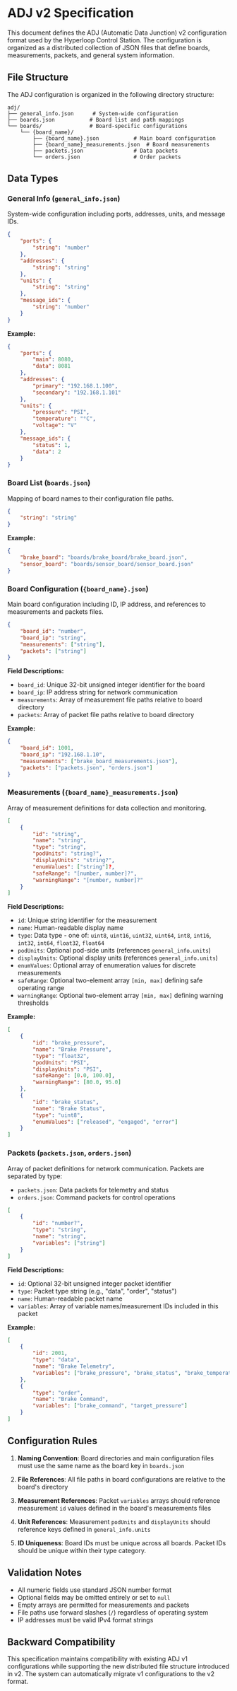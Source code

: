 # ADJ v2 Specification

This document defines the ADJ (Automatic Data Junction) v2 configuration format used by the Hyperloop Control Station. The configuration is organized as a distributed collection of JSON files that define boards, measurements, packets, and general system information.

## File Structure

The ADJ configuration is organized in the following directory structure:

```
adj/
├── general_info.json      # System-wide configuration
├── boards.json           # Board list and path mappings
└── boards/               # Board-specific configurations
    └── {board_name}/
        ├── {board_name}.json           # Main board configuration
        ├── {board_name}_measurements.json  # Board measurements
        ├── packets.json                # Data packets
        └── orders.json                 # Order packets
```

## Data Types

### General Info (`general_info.json`)

System-wide configuration including ports, addresses, units, and message IDs.

```json
{
    "ports": {
        "string": "number"
    },
    "addresses": {
        "string": "string"
    },
    "units": {
        "string": "string"
    },
    "message_ids": {
        "string": "number"
    }
}
```

**Example:**
```json
{
    "ports": {
        "main": 8080,
        "data": 8081
    },
    "addresses": {
        "primary": "192.168.1.100",
        "secondary": "192.168.1.101"
    },
    "units": {
        "pressure": "PSI",
        "temperature": "°C",
        "voltage": "V"
    },
    "message_ids": {
        "status": 1,
        "data": 2
    }
}
```

### Board List (`boards.json`)

Mapping of board names to their configuration file paths.

```json
{
    "string": "string"
}
```

**Example:**
```json
{
    "brake_board": "boards/brake_board/brake_board.json",
    "sensor_board": "boards/sensor_board/sensor_board.json"
}
```

### Board Configuration (`{board_name}.json`)

Main board configuration including ID, IP address, and references to measurements and packets files.

```json
{
    "board_id": "number",
    "board_ip": "string",
    "measurements": ["string"],
    "packets": ["string"]
}
```

**Field Descriptions:**
- `board_id`: Unique 32-bit unsigned integer identifier for the board
- `board_ip`: IP address string for network communication
- `measurements`: Array of measurement file paths relative to board directory
- `packets`: Array of packet file paths relative to board directory

**Example:**
```json
{
    "board_id": 1001,
    "board_ip": "192.168.1.10",
    "measurements": ["brake_board_measurements.json"],
    "packets": ["packets.json", "orders.json"]
}
```

### Measurements (`{board_name}_measurements.json`)

Array of measurement definitions for data collection and monitoring.

```json
[
    {
        "id": "string",
        "name": "string",
        "type": "string",
        "podUnits": "string?",
        "displayUnits": "string?",
        "enumValues": ["string"]?,
        "safeRange": "[number, number]?",
        "warningRange": "[number, number]?"
    }
]
```

**Field Descriptions:**
- `id`: Unique string identifier for the measurement
- `name`: Human-readable display name
- `type`: Data type - one of: `uint8`, `uint16`, `uint32`, `uint64`, `int8`, `int16`, `int32`, `int64`, `float32`, `float64`
- `podUnits`: Optional pod-side units (references `general_info.units`)
- `displayUnits`: Optional display units (references `general_info.units`)
- `enumValues`: Optional array of enumeration values for discrete measurements
- `safeRange`: Optional two-element array `[min, max]` defining safe operating range
- `warningRange`: Optional two-element array `[min, max]` defining warning thresholds

**Example:**
```json
[
    {
        "id": "brake_pressure",
        "name": "Brake Pressure",
        "type": "float32",
        "podUnits": "PSI",
        "displayUnits": "PSI",
        "safeRange": [0.0, 100.0],
        "warningRange": [80.0, 95.0]
    },
    {
        "id": "brake_status",
        "name": "Brake Status",
        "type": "uint8",
        "enumValues": ["released", "engaged", "error"]
    }
]
```

### Packets (`packets.json`, `orders.json`)

Array of packet definitions for network communication. Packets are separated by type:
- `packets.json`: Data packets for telemetry and status
- `orders.json`: Command packets for control operations

```json
[
    {
        "id": "number?",
        "type": "string",
        "name": "string",
        "variables": ["string"]
    }
]
```

**Field Descriptions:**
- `id`: Optional 32-bit unsigned integer packet identifier
- `type`: Packet type string (e.g., "data", "order", "status")
- `name`: Human-readable packet name
- `variables`: Array of variable names/measurement IDs included in this packet

**Example:**
```json
[
    {
        "id": 2001,
        "type": "data",
        "name": "Brake Telemetry",
        "variables": ["brake_pressure", "brake_status", "brake_temperature"]
    },
    {
        "type": "order",
        "name": "Brake Command",
        "variables": ["brake_command", "target_pressure"]
    }
]
```

## Configuration Rules

1. **Naming Convention**: Board directories and main configuration files must use the same name as the board key in `boards.json`

2. **File References**: All file paths in board configurations are relative to the board's directory

3. **Measurement References**: Packet `variables` arrays should reference measurement `id` values defined in the board's measurements files

4. **Unit References**: Measurement `podUnits` and `displayUnits` should reference keys defined in `general_info.units`

5. **ID Uniqueness**: Board IDs must be unique across all boards. Packet IDs should be unique within their type category.

## Validation Notes

- All numeric fields use standard JSON number format
- Optional fields may be omitted entirely or set to `null`
- Empty arrays are permitted for measurements and packets
- File paths use forward slashes (`/`) regardless of operating system
- IP addresses must be valid IPv4 format strings

## Backward Compatibility

This specification maintains compatibility with existing ADJ v1 configurations while supporting the new distributed file structure introduced in v2. The system can automatically migrate v1 configurations to the v2 format.
